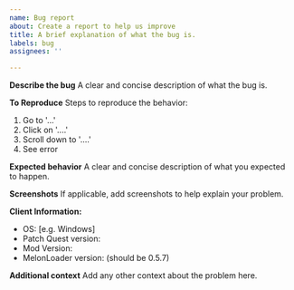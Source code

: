```yaml
---
name: Bug report
about: Create a report to help us improve
title: A brief explanation of what the bug is.
labels: bug
assignees: ''

---
```


**Describe the bug**
A clear and concise description of what the bug is.

**To Reproduce**
Steps to reproduce the behavior:
1. Go to '...'
2. Click on '....'
3. Scroll down to '....'
4. See error

**Expected behavior**
A clear and concise description of what you expected to happen.

**Screenshots**
If applicable, add screenshots to help explain your problem.

**Client Information:**
 - OS: [e.g. Windows]
 - Patch Quest version:
 - Mod Version:
 - MelonLoader version: (should be 0.5.7)

**Additional context**
Add any other context about the problem here.
